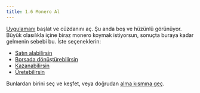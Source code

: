 ```yaml
---
title: 1.6 Monero Al
---
```


[Uygulamanı](1.02_get_a_monero_wallet.md) başlat ve cüzdanını aç.  Şu
anda boş ve hüzünlü görünüyor.  Büyük olasılıkla içine biraz monero
koymak istiyorsun, sonuçta buraya kadar gelmenin sebebi bu.  İste
seçeneklerin:

- [Satın alabilirsin](1.07_buy_monero.md)
- [Borsada dönüştürebilirsin](1.08_exchange_monero.md)
- [Kazanabilirsin](1.09_earn_monero.md)
- [Üretebilirsin](1.10_mine_monero.md)

Bunlardan birini seç ve keşfet, veya doğrudan [alma kısmına
geç](1.11_receive_monero.md).


